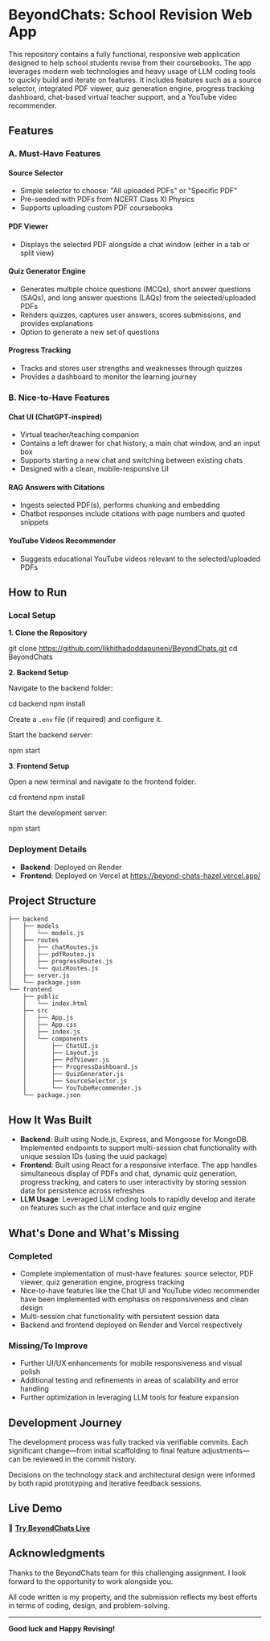 # BeyondChats: School Revision Web App

This repository contains a fully functional, responsive web application designed to help school students revise from their coursebooks. The app leverages modern web technologies and heavy usage of LLM coding tools to quickly build and iterate on features. It includes features such as a source selector, integrated PDF viewer, quiz generation engine, progress tracking dashboard, chat-based virtual teacher support, and a YouTube video recommender.

## Features

### A. Must-Have Features

#### Source Selector
- Simple selector to choose: "All uploaded PDFs" or "Specific PDF"
- Pre-seeded with PDFs from NCERT Class XI Physics
- Supports uploading custom PDF coursebooks

#### PDF Viewer
- Displays the selected PDF alongside a chat window (either in a tab or split view)

#### Quiz Generator Engine
- Generates multiple choice questions (MCQs), short answer questions (SAQs), and long answer questions (LAQs) from the selected/uploaded PDFs
- Renders quizzes, captures user answers, scores submissions, and provides explanations
- Option to generate a new set of questions

#### Progress Tracking
- Tracks and stores user strengths and weaknesses through quizzes
- Provides a dashboard to monitor the learning journey

### B. Nice-to-Have Features

#### Chat UI (ChatGPT-inspired)
- Virtual teacher/teaching companion
- Contains a left drawer for chat history, a main chat window, and an input box
- Supports starting a new chat and switching between existing chats
- Designed with a clean, mobile-responsive UI

#### RAG Answers with Citations
- Ingests selected PDF(s), performs chunking and embedding
- Chatbot responses include citations with page numbers and quoted snippets

#### YouTube Videos Recommender
- Suggests educational YouTube videos relevant to the selected/uploaded PDFs

## How to Run

### Local Setup

**1. Clone the Repository**

git clone https://github.com/likhithadoddapuneni/BeyondChats.git
cd BeyondChats

**2. Backend Setup**

Navigate to the backend folder:

cd backend
npm install

Create a `.env` file (if required) and configure it.

Start the backend server:

npm start

**3. Frontend Setup**

Open a new terminal and navigate to the frontend folder:

cd frontend
npm install

Start the development server:

npm start

### Deployment Details

- **Backend**: Deployed on Render
- **Frontend**: Deployed on Vercel at https://beyond-chats-hazel.vercel.app/

## Project Structure
```
├── backend
│   ├── models
│   │   └── models.js
│   ├── routes
│   │   ├── chatRoutes.js
│   │   ├── pdfRoutes.js
│   │   ├── progressRoutes.js
│   │   └── quizRoutes.js
│   ├── server.js
│   └── package.json
└── frontend
    ├── public
    │   └── index.html
    ├── src
    │   ├── App.js
    │   ├── App.css
    │   ├── index.js
    │   └── components
    │       ├── ChatUI.js
    │       ├── Layout.js
    │       ├── PdfViewer.js
    │       ├── ProgressDashboard.js
    │       ├── QuizGenerator.js
    │       ├── SourceSelector.js
    │       └── YouTubeRecommender.js
    └── package.json
```
## How It Was Built

- **Backend**: Built using Node.js, Express, and Mongoose for MongoDB. Implemented endpoints to support multi-session chat functionality with unique session IDs (using the uuid package)
- **Frontend**: Built using React for a responsive interface. The app handles simultaneous display of PDFs and chat, dynamic quiz generation, progress tracking, and caters to user interactivity by storing session data for persistence across refreshes
- **LLM Usage**: Leveraged LLM coding tools to rapidly develop and iterate on features such as the chat interface and quiz engine

## What's Done and What's Missing

### Completed
- Complete implementation of must-have features: source selector, PDF viewer, quiz generation engine, progress tracking
- Nice-to-have features like the Chat UI and YouTube video recommender have been implemented with emphasis on responsiveness and clean design
- Multi-session chat functionality with persistent session data
- Backend and frontend deployed on Render and Vercel respectively

### Missing/To Improve
- Further UI/UX enhancements for mobile responsiveness and visual polish
- Additional testing and refinements in areas of scalability and error handling
- Further optimization in leveraging LLM tools for feature expansion

## Development Journey

The development process was fully tracked via verifiable commits. Each significant change—from initial scaffolding to final feature adjustments—can be reviewed in the commit history.

Decisions on the technology stack and architectural design were informed by both rapid prototyping and iterative feedback sessions.

## Live Demo

🚀 **[Try BeyondChats Live](https://beyond-chats-hazel.vercel.app/)**

## Acknowledgments

Thanks to the BeyondChats team for this challenging assignment. I look forward to the opportunity to work alongside you.

All code written is my property, and the submission reflects my best efforts in terms of coding, design, and problem-solving.

---

**Good luck and Happy Revising!**

